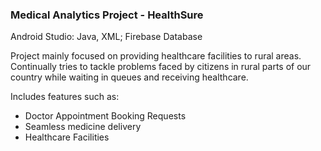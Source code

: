 ### Medical Analytics Project - HealthSure

Android Studio: Java, XML; Firebase Database

Project mainly focused on providing healthcare facilities to rural areas. Continually tries to tackle problems faced by citizens in rural parts of our country while waiting in queues and receiving healthcare.

Includes features such as:
- Doctor Appointment Booking Requests
- Seamless medicine delivery
- Healthcare Facilities


